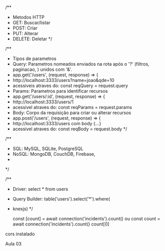 /**
 * Metodos HTTP
 *  GET: Buscar/listar
 *  POST: Criar
 *  PUT: Alterar
 *  DELETE: Deletar
 */

 /**
  * Tipos de parametros
  * Query: Parametros nomeados enviados na rota após o '?' (filtros, paginacao, ) unidos com '&'. 
  *   app.get('/users', (request, response) => {
  *   http://localhost:3333/users?name=joao&qde=10
  *   acessiveis atraves do: const reqQuery = request.query
  * Params: Parametros para identificar recursos
  *   app.get('/users/:id', (request, response) => {
  *   http://localhost:3333/users/1
  *   acessivel atraves do: const reqParams = request.params
  * Body: Corpo da requisição para criar ou alterar recursos
  *   app.post('/users', (request, response) => {
  *   http://localhost:3333/users com body {...}
  *   acessivel atraves do: const reqBody = request.body
  */

/**
 * SQL: MySQL, SQLite, PostgreSQL
 * NoSQL: MongoDB, CouchDB, Firebase, 
 * 
 */

/**
 * Driver: select * from users
 * Query Builder: table('users').select('*').where(
 * knexjs)
 */

     const [count] = await connection('incidents').count()
ou
    const count = await connection('incidents').count()
count[0]

cors instalado

Aula 03